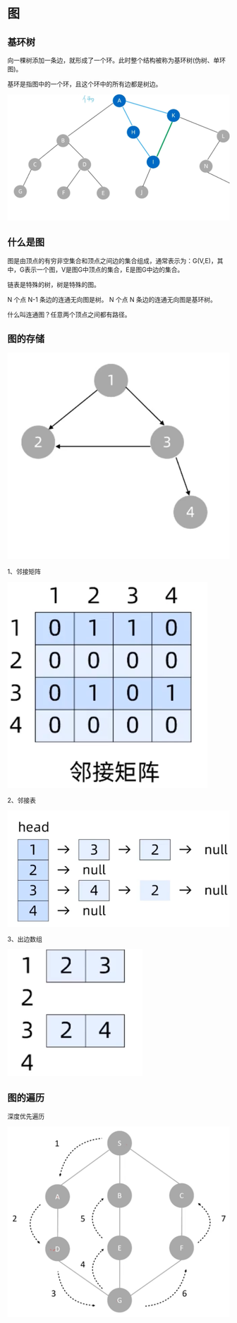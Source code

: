 # 图

## 基环树

向一棵树添加一条边，就形成了一个环。此时整个结构被称为基环树(伪树、单环图)。

基环是指图中的一个环，且这个环中的所有边都是树边。

![](imgs/2023-08-13-21-30-42.png)

## 什么是图

图是由顶点的有穷非空集合和顶点之间边的集合组成，通常表示为：G(V,E)，其中，G表示一个图，V是图G中顶点的集合，E是图G中边的集合。

链表是特殊的树，树是特殊的图。

N 个点 N-1 条边的连通无向图是树。
N 个点 N 条边的连通无向图是基环树。

什么叫连通图？任意两个顶点之间都有路径。

## 图的存储

![](imgs/2023-08-13-21-35-59.png)

1、邻接矩阵

![](imgs/2023-08-13-21-36-43.png)

2、邻接表

![](imgs/2023-08-13-21-36-57.png)

3、出边数组

![](imgs/2023-08-13-21-37-05.png)

## 图的遍历

深度优先遍历

![](imgs/2023-08-13-21-47-34.png)
